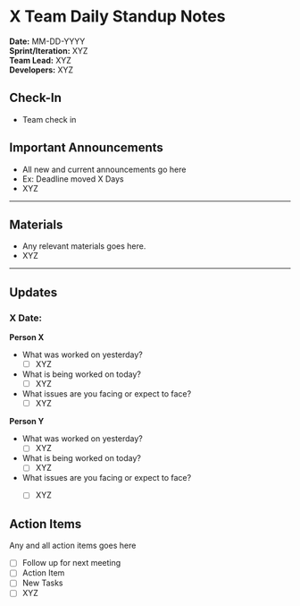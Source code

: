 # X Team Daily Standup Notes


**Date:** MM-DD-YYYY <br>
**Sprint/Iteration:** XYZ <br>
**Team Lead:** XYZ <br>
**Developers:** XYZ


## Check-In
- Team check in

## Important Announcements
- All new and current announcements go here
- Ex: Deadline moved X Days
- XYZ
---

## Materials
- Any relevant materials goes here. 
- XYZ
---

## Updates

### X Date:

**Person X**
- What was worked on yesterday?
  - [ ] XYZ
- What is being worked on today?
  - [ ] XYZ
- What issues are you facing or expect to face?
  - [ ] XYZ

**Person Y**
- What was worked on yesterday?
  - [ ] XYZ
- What is being worked on today?
  - [ ] XYZ
- What issues are you facing or expect to face?
  - [ ] XYZ


## Action Items
Any and all action items goes here
- [ ] Follow up for next meeting
- [ ] Action Item
- [ ] New Tasks
- [ ] XYZ